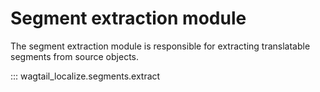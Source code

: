 # Segment extraction module

The segment extraction module is responsible for extracting translatable segments from source objects.

::: wagtail_localize.segments.extract
